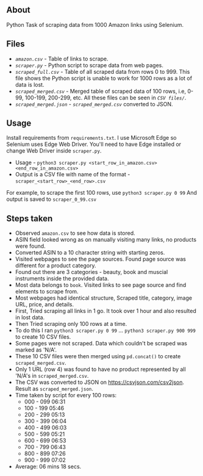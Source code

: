 ## About
Python Task of scraping data from 1000 Amazon links using Selenium.

## Files
* _`amazon.csv`_ - Table of links to scrape.
* _`scraper.py`_ - Python script to scrape data from web pages.
* _`scraped_full.csv`_ - Table of all scraped data from rows 0 to 999. This file shows the Python script is unable to work for 1000 rows as a lot of data is lost.
* _`scraped_merged.csv`_ - Merged table of scraped data of 100 rows, i.e, 0-99, 100-199, 200-299, etc. All these files can be seen in _`CSV files/`_.
* _`scraped_merged.json`_ - _`scraped_merged.csv`_ converted to JSON.

## Usage
Install requirements from `requirements.txt`.
I use Microsoft Edge so Selenium uses Edge Web Driver.
You'll need to have Edge installed or change Web Driver inside `scraper.py`.

* Usage - `python3 scraper.py <start_row_in_amazon.csv> <end_row_in_amazon.csv>`
* Output is a CSV file with name of the format - `scraper_<start_row>_<end_row>.csv`

For example, to scrape the first 100 rows, use `python3 scraper.py 0 99`
And output is saved to `scraper_0_99.csv`

## Steps taken
* Observed `amazon.csv` to see how data is stored. 
* ASIN field looked wrong as on manually visiting many links, no products were found. 
* Converted ASIN to a 10 character string with starting zeros.
* Visited webpages to see the page sources. Found page source was different for a product category.
* Found out there are 3 categories - beauty, book and muscial instruments inside the provided data. 
* Most data belongs to `book`. Visited links to see page source and find elements to scrape from.
* Most webpages had identical structure, Scraped title, category, image URL, price, and details.
* First, Tried scraping all links in 1 go. It took over 1 hour and also resulted in lost data.
* Then Tried scraping only 100 rows at a time.
* To do this I ran `python3 scraper.py 0 99` ... `python3 scraper.py 900 999` to create 10 CSV files.
* Some pages were not scraped. Data which couldn't be scraped was marked as 'N/A'.
* These 10 CSV files were then merged using `pd.concat()` to create `scraped_merged.csv`.
* Only 1 URL (row 4) was found to have no product represented by all 'N/A's in `scraped_merged.csv`.
* The CSV was converted to JSON on https://csvjson.com/csv2json. Result as `scraped_merged.json`.
* Time taken by script for every 100 rows:
    + 000 - 099 06:31
    + 100 - 199 05:46
    + 200 - 299 05:13
    + 300 - 399 06:04
    + 400 - 499 06:03
    + 500 - 599 05:21
    + 600 - 699 06:53
    + 700 - 799 06:43
    + 800 - 899 07:26
    + 900 - 999 07:02
* Average: 06 mins 18 secs.
